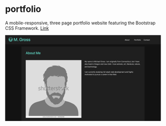 # portfolio
A mobile-responsive, three page portfolio website featuring the Bootstrap CSS Framework.
[Link](https://mjgross82.github.io/portfolio/index.html)

![screenshot](./assets/screenshot.png)